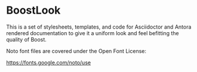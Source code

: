 # BoostLook

This is a set of stylesheets, templates, and code for Asciidoctor and
Antora rendered documentation to give it a uniform look and feel
befitting the quality of Boost.

Noto font files are covered under the Open Font License:

https://fonts.google.com/noto/use

